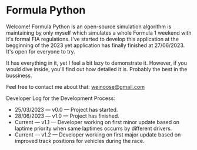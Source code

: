 # Formula Python
Welcome! Formula Python is an open-source simulation algorithm is maintaining by only myself which simulates a whole Formula 1 weekend with it's formal FIA regulations. I've started to develop this application at the begginning of the 2023 yet application has finally finished at 27/06/2023. It's open for everyone to try.

It has everything in it, yet I feel a bit lazy to demonstrate it. However, if you would dive inside, you'll find out how detailed it is. Probably the best in the bussiness.

Feel free to contact me about that: weinoose@gmail.com

Developer Log for the Development Process:
* 25/03/2023 — v0.0 — Project has started.
* 28/06/2023 — v1.0 — Project has finished.
* Current — v1.1 — Developer working on first minor update based on laptime priority when same laptimes occurrs by different drivers.
* Current — v1.2 — Developer working on first major update based on improved track positions for vehicles during the race.
